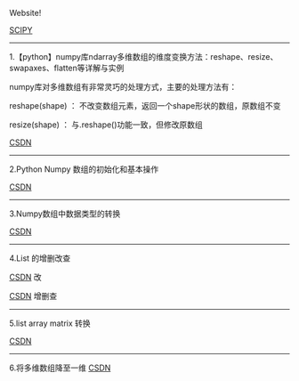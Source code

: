 Website!

[SCIPY](https://docs.scipy.org)
********************************************************************

1.【python】numpy库ndarray多维数组的维度变换方法：reshape、resize、swapaxes、flatten等详解与实例

numpy库对多维数组有非常灵巧的处理方式，主要的处理方法有：

reshape(shape) ： 不改变数组元素，返回一个shape形状的数组，原数组不变

resize(shape) ： 与.reshape()功能一致，但修改原数组

[CSDN](https://blog.csdn.net/brucewong0516/article/details/79185282)
********************************************************************
2.Python Numpy 数组的初始化和基本操作

[CSDN](https://www.cnblogs.com/saryli/p/8607630.html)
********************************************************************
3.Numpy数组中数据类型的转换

[CSDN](https://blog.csdn.net/hhu_luqi/article/details/79652351)
********************************************************************
4.List 的增删改查
 
[CSDN](https://blog.csdn.net/qq_35480483/article/details/81184639) 改

[CSDN](https://blog.csdn.net/sunflower_csdn/article/details/47757071) 增删查

********************************************************************
5.list array matrix 转换

[CSDN](https://blog.csdn.net/manjhOK/article/details/79583590)
********************************************************************
6.将多维数组降至一维
[CSDN](https://blog.csdn.net/kevin_7july/article/details/79289814)
